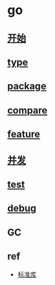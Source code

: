 # go  

## [开始](go-start.md)

## [type](go-type.md)

## [package](go-package.md)

## [compare](go-compare.md)

## [feature](go-feature.md)

## [并发](go-concurrent.md)

## [test](go-test.md)

## [debug](go-debug.md)

## GC

## ref

- [标准库](https://studygolang.com/pkgdoc)
